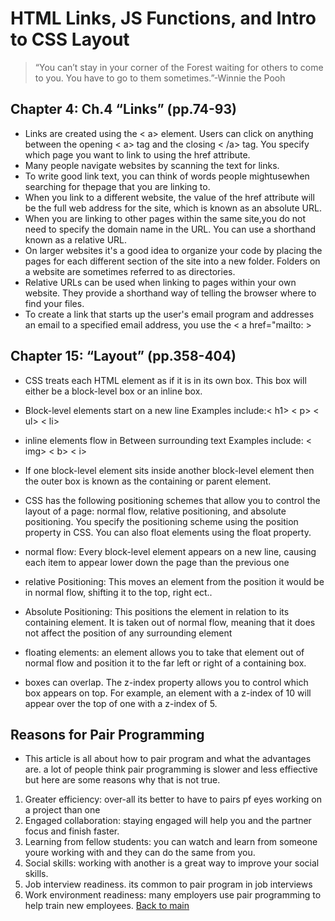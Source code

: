 # HTML Links, JS Functions, and Intro to CSS Layout

>“You can’t stay in your corner of the Forest waiting for others to come to you. You have to go to them sometimes.”-Winnie the Pooh

## Chapter 4: Ch.4 “Links” (pp.74-93)

- Links are created using the < a> element. Users can click on anything between the opening < a> tag and the closing < /a> tag. You specify which page you want to link to using the href attribute.
- Many people navigate websites by scanning the text for links.
- To write good link text, you can think of words people mightusewhen searching for thepage that you are linking to.
- When you link to a different website, the value of the href attribute will be the full web address for the site, which is known as an absolute URL.
- When you are linking to other pages within the same site,you do not need to specify the domain name in the URL. You can use a shorthand known as a relative URL.
- On larger websites it's a good idea to organize your code by placing the pages for each different section of the site into a new folder. Folders on a website are sometimes referred to as directories.
- Relative URLs can be used when linking to pages within your own website. They provide a shorthand way of telling the browser where to find your files.
- To create a link that starts up the user's email program and addresses an email to a specified email address, you use the < a  href="mailto: >

## Chapter 15: “Layout” (pp.358-404)

- CSS treats each HTML element as if it is in its own box. This box will either be a block-level box or an inline box.

- Block-level elements start on a new line Examples include:< h1> < p> < ul> < li>
- inline elements flow in Between surrounding text Examples include: < img> < b> < i>
- If one block-level element sits inside another block-level element then the outer box is known as the containing or parent element.
- CSS has the following positioning schemes that allow you to control the layout of a page: normal flow, relative positioning, and absolute positioning. You specify the positioning scheme using the position property in CSS. You can also float elements using the float property.
- normal flow: Every block-level element appears on a new line, causing each item to appear lower down the page than the previous one
- relative Positioning: This moves an element from the position it would be in normal flow, shifting it to the top, right ect..
- Absolute Positioning: This positions the element in relation to its containing element. It is taken out of normal flow, meaning that it does not affect the position of any surrounding element
- floating elements: an element allows you to take that element out of normal flow and position it to the far left or right of a containing box.
- boxes can overlap. The z-index property allows you to control which box appears on top. For example, an element with a z-index of 10 will appear over the top of one with a z-index of 5.

## Reasons for Pair Programming

- This  article is all about how to pair program and what the advantages are. a lot of people think pair programming is slower and less effiective but here are some reasons why that is not true.
  
1. Greater efficiency: over-all its better to have to pairs pf eyes working on a project than one
2. Engaged collaboration: staying engaged will help you and the partner focus and finish faster.
3. Learning from fellow students: you can watch and learn from someone youre working with and they can do the same from you.
4. Social skills: working with another is a great way to improve your social skills.
5. Job interview readiness. its common to pair program in job interviews
6. Work environment readiness: many employers use pair programming to help train new employees.
[Back to main](README.md)
